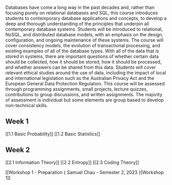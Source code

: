 Databases have come a long way in the past decades and, rather than focusing purely on relational databases and SQL, this course introduces students to contemporary database applications and concepts, to develop a deep and thorough understanding of the principles that underpin all contemporary database systems. Students will be introduced to relational, NoSQL, and distributed database models, with an emphasis on the design, configuration, and ongoing maintenance of these systems. The course will cover consistency models, the evolution of transactional processing, and existing examples of all of the database types. With all of the data that is stored in systems, there are important questions of whether certain data should be collected, how it should be stored, how it should be processed, and whether answers can be shared from this data. Students will cover relevant ethical studies around the use of data, including the impact of local and international legislation such as the Australian Privacy Act and the European General Data Protection Regulation. This course will be assessed through programming assignments, small projects, lecture quizzes, contributions to group discussions, and written assignments. The majority of assessment is individual but some elements are group based to develop non-technical skills.

## Week 1

[[1.1 Basic Probability]]
[[1.2 Basic Statistics]]

## Week 2
[[2.1 Information Theory]]
[[2.2 Entropy]]
[[2.3 Coding Theory]]

[[Workshop 1 - Preparation { Samuel Chau - Semester 2, 2023 }|Workshop 1]]
